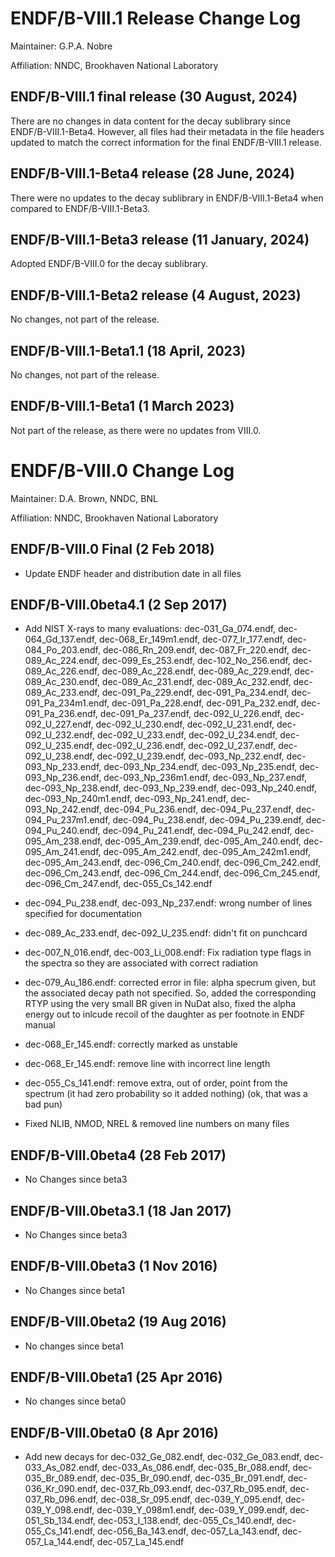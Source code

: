 ENDF/B-VIII.1 Release Change Log
=====================================

Maintainer: G.P.A. Nobre

Affiliation: NNDC, Brookhaven National Laboratory



ENDF/B-VIII.1 final release (30 August, 2024)
---------------------------------------------

There are no changes in data content for the decay sublibrary since ENDF/B-VIII.1-Beta4. 
However, all files had their metadata in the file headers updated to match the correct information for the final ENDF/B-VIII.1 release.


ENDF/B-VIII.1-Beta4 release (28 June, 2024)
---------------------------------------------

There were no updates to the decay sublibrary in ENDF/B-VIII.1-Beta4 when compared to ENDF/B-VIII.1-Beta3.



ENDF/B-VIII.1-Beta3 release (11 January, 2024)
---------------------------------------------

Adopted ENDF/B-VIII.0 for the decay sublibrary.

ENDF/B-VIII.1-Beta2 release (4 August, 2023)
---------------------------------------------

No changes, not part of the release.


ENDF/B-VIII.1-Beta1.1 (18 April, 2023)
--------------------------------------

No changes, not part of the release.

ENDF/B-VIII.1-Beta1 (1 March 2023)
----------------------------------

Not part of the release, as there were no updates from VIII.0.





ENDF/B-VIII.0 Change Log
========================

Maintainer: D.A. Brown, NNDC, BNL

Affiliation: NNDC, Brookhaven National Laboratory

ENDF/B-VIII.0 Final (2 Feb 2018)
--------------------------------

* Update ENDF header and distribution date in all files


ENDF/B-VIII.0beta4.1 (2 Sep 2017)
--------------------------------

* Add NIST X-rays to many evaluations: dec-031_Ga_074.endf, dec-064_Gd_137.endf,
  dec-068_Er_149m1.endf, dec-077_Ir_177.endf, dec-084_Po_203.endf, dec-086_Rn_209.endf,
  dec-087_Fr_220.endf, dec-089_Ac_224.endf, dec-099_Es_253.endf, dec-102_No_256.endf,
  dec-089_Ac_226.endf, dec-089_Ac_228.endf, dec-089_Ac_229.endf, dec-089_Ac_230.endf,
  dec-089_Ac_231.endf, dec-089_Ac_232.endf, dec-089_Ac_233.endf, dec-091_Pa_229.endf,
  dec-091_Pa_234.endf, dec-091_Pa_234m1.endf, dec-091_Pa_228.endf, dec-091_Pa_232.endf,
  dec-091_Pa_236.endf, dec-091_Pa_237.endf, dec-092_U_226.endf, dec-092_U_227.endf,
  dec-092_U_230.endf, dec-092_U_231.endf, dec-092_U_232.endf, dec-092_U_233.endf,
  dec-092_U_234.endf, dec-092_U_235.endf, dec-092_U_236.endf, dec-092_U_237.endf,
  dec-092_U_238.endf, dec-092_U_239.endf, dec-093_Np_232.endf, dec-093_Np_233.endf,
  dec-093_Np_234.endf, dec-093_Np_235.endf, dec-093_Np_236.endf, dec-093_Np_236m1.endf,
  dec-093_Np_237.endf, dec-093_Np_238.endf, dec-093_Np_239.endf, dec-093_Np_240.endf,
  dec-093_Np_240m1.endf, dec-093_Np_241.endf, dec-093_Np_242.endf, dec-094_Pu_236.endf,
  dec-094_Pu_237.endf, dec-094_Pu_237m1.endf, dec-094_Pu_238.endf, dec-094_Pu_239.endf,
  dec-094_Pu_240.endf, dec-094_Pu_241.endf, dec-094_Pu_242.endf, dec-095_Am_238.endf,
  dec-095_Am_239.endf, dec-095_Am_240.endf, dec-095_Am_241.endf, dec-095_Am_242.endf,
  dec-095_Am_242m1.endf, dec-095_Am_243.endf, dec-096_Cm_240.endf, dec-096_Cm_242.endf,
  dec-096_Cm_243.endf, dec-096_Cm_244.endf, dec-096_Cm_245.endf, dec-096_Cm_247.endf,
  dec-055_Cs_142.endf

* dec-094_Pu_238.endf, dec-093_Np_237.endf: wrong number of lines specified for documentation

* dec-089_Ac_233.endf, dec-092_U_235.endf: didn't fit on punchcard

* dec-007_N_016.endf, dec-003_Li_008.endf: Fix radiation type flags in the spectra so
  they are associated with correct radiation

* dec-079_Au_186.endf: corrected error in file: alpha specrum given, but the associated
  decay path not specified.  So, added the corresponding RTYP using the very small BR
  given in NuDat also, fixed the alpha energy out to inlcude recoil of the daughter as
  per footnote in ENDF manual

* dec-068_Er_145.endf: correctly marked as unstable

* dec-068_Er_145.endf: remove line with incorrect line length

* dec-055_Cs_141.endf: remove extra, out of order, point from the spectrum (it had zero
  probability so it added nothing) (ok, that was a bad pun)

* Fixed NLIB, NMOD, NREL & removed line numbers on many files


ENDF/B-VIII.0beta4 (28 Feb 2017)
--------------------------------

* No Changes since beta3


ENDF/B-VIII.0beta3.1 (18 Jan 2017)
----------------------------------

* No Changes since beta3


ENDF/B-VIII.0beta3 (1 Nov 2016)
--------------------------------

* No Changes since beta1


ENDF/B-VIII.0beta2 (19 Aug 2016)
--------------------------------

* No changes since beta1


ENDF/B-VIII.0beta1 (25 Apr 2016)
--------------------------------

* No changes since beta0


ENDF/B-VIII.0beta0 (8 Apr 2016)
-------------------------------

* Add new decays for dec-032_Ge_082.endf, dec-032_Ge_083.endf, dec-033_As_082.endf,
  dec-033_As_086.endf, dec-035_Br_088.endf, dec-035_Br_089.endf, dec-035_Br_090.endf,
  dec-035_Br_091.endf, dec-036_Kr_090.endf, dec-037_Rb_093.endf, dec-037_Rb_095.endf,
  dec-037_Rb_096.endf, dec-038_Sr_095.endf, dec-039_Y_095.endf, dec-039_Y_098.endf,
  dec-039_Y_098m1.endf, dec-039_Y_099.endf, dec-051_Sb_134.endf, dec-053_I_138.endf,
  dec-055_Cs_140.endf, dec-055_Cs_141.endf, dec-056_Ba_143.endf, dec-057_La_143.endf,
  dec-057_La_144.endf, dec-057_La_145.endf
